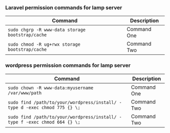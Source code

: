 ### Laravel permission commands for lamp server

| Command | Description |
| ------- | ----------- |
| `sudo chgrp -R www-data storage bootstrap/cache` | Command One |
| `sudo chmod -R ug+rwx storage bootstrap/cache` | Command Two |

### wordpress permission commands for lamp server

| Command | Description |
| ------- | ----------- |
| `sudo chown -R www-data:myusername /var/www/path` | Command One |
| `sudo find /path/to/your/wordpress/install/ -type d -exec chmod 775 {} \;` | Command Two |
| `sudo find /path/to/your/wordpress/install/ -type f -exec chmod 664 {} \;` | Command Two |


